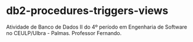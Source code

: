 # db2-procedures-triggers-views
Atividade de Banco de Dados II do 4º período em Engenharia de Software no CEULP/Ulbra - Palmas. Professor Fernando.
